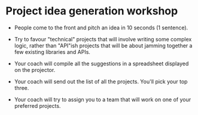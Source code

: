 # Project idea generation workshop

* People come to the front and pitch an idea in 10 seconds (1 sentence).

* Try to favour "technical" projects that will involve writing some complex logic, rather than "API"ish projects that will be about jamming together a few existing libraries and APIs.

* Your coach will compile all the suggestions in a spreadsheet displayed on the projector.

* Your coach will send out the list of all the projects.  You'll pick your top three.

* Your coach will try to assign you to a team that will work on one of your preferred projects.
